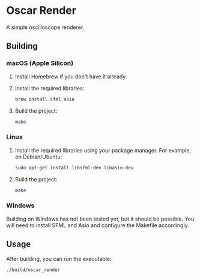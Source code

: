 # Oscar Render

A simple oscilloscope renderer.

## Building

### macOS (Apple Silicon)

1.  Install Homebrew if you don't have it already.
2.  Install the required libraries:

    ```bash
    brew install sfml asio
    ```

3.  Build the project:

    ```bash
    make
    ```

### Linux

1.  Install the required libraries using your package manager. For example, on Debian/Ubuntu:

    ```bash
    sudo apt-get install libsfml-dev libasio-dev
    ```

2.  Build the project:

    ```bash
    make
    ```

### Windows

Building on Windows has not been tested yet, but it should be possible. You will need to install SFML and Asio and configure the Makefile accordingly.

## Usage

After building, you can run the executable:

```bash
./build/oscar_render
```
